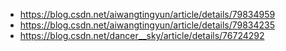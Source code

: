 * https://blog.csdn.net/aiwangtingyun/article/details/79834959
* https://blog.csdn.net/aiwangtingyun/article/details/79834235
* https://blog.csdn.net/dancer__sky/article/details/76724292

